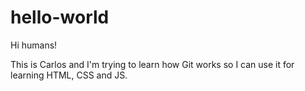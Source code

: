 # hello-world

Hi humans!

This is Carlos and I'm trying to learn how Git works so I can use it for learning HTML, CSS and JS.
